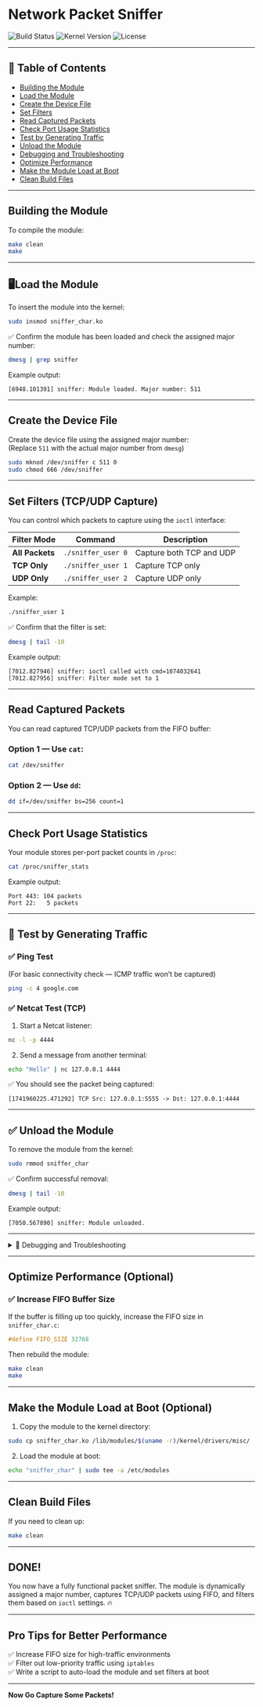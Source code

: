 
# Network Packet Sniffer

![Build Status](https://img.shields.io/badge/Build-Passing-brightgreen)
![Kernel Version](https://img.shields.io/badge/Kernel-6.11.0-blue)
![License](https://img.shields.io/badge/License-GPLv2-red)

---

## 📖 Table of Contents
- [Building the Module](#building-the-module)
- [Load the Module](#load-the-module)
- [Create the Device File](#create-the-device-file)
- [Set Filters](#set-filters-tcpudp-capture)
- [Read Captured Packets](#read-captured-packets)
- [Check Port Usage Statistics](#check-port-usage-statistics)
- [Test by Generating Traffic](#test-by-generating-traffic)
- [Unload the Module](#unload-the-module)
- [Debugging and Troubleshooting](#debugging-and-troubleshooting)
- [Optimize Performance](#optimize-performance)
- [Make the Module Load at Boot](#make-the-module-load-at-boot)
- [Clean Build Files](#clean-build-files)

---

## Building the Module
To compile the module:
```bash
make clean
make
```

---

## 🖥Load the Module
To insert the module into the kernel:
```bash
sudo insmod sniffer_char.ko
```

✅ Confirm the module has been loaded and check the assigned major number:
```bash
dmesg | grep sniffer
```
Example output:
```
[6948.101391] sniffer: Module loaded. Major number: 511
```

---

## Create the Device File
Create the device file using the assigned major number:  
(Replace `511` with the actual major number from `dmesg`)
```bash
sudo mknod /dev/sniffer c 511 0
sudo chmod 666 /dev/sniffer
```

---

## Set Filters (TCP/UDP Capture)
You can control which packets to capture using the `ioctl` interface:

| Filter Mode | Command | Description |
|------------|---------|-------------|
| **All Packets** | `./sniffer_user 0` | Capture both TCP and UDP |
| **TCP Only**     | `./sniffer_user 1` | Capture TCP only |
| **UDP Only**     | `./sniffer_user 2` | Capture UDP only |

Example:
```bash
./sniffer_user 1
```

✅ Confirm that the filter is set:
```bash
dmesg | tail -10
```
Example output:
```
[7012.827946] sniffer: ioctl called with cmd=1074032641
[7012.827956] sniffer: Filter mode set to 1
```

---

## Read Captured Packets
You can read captured TCP/UDP packets from the FIFO buffer:

### Option 1 — Use `cat`:
```bash
cat /dev/sniffer
```

### Option 2 — Use `dd`:
```bash
dd if=/dev/sniffer bs=256 count=1
```

---

## Check Port Usage Statistics
Your module stores per-port packet counts in `/proc`:

```bash
cat /proc/sniffer_stats
```

Example output:
```
Port 443: 104 packets
Port 22:   5 packets
```

---

## 🧪 Test by Generating Traffic
### ✅ Ping Test  
(For basic connectivity check — ICMP traffic won’t be captured)
```bash
ping -c 4 google.com
```

### ✅ Netcat Test (TCP)  
1. Start a Netcat listener:
```bash
nc -l -p 4444
```
2. Send a message from another terminal:
```bash
echo "Hello" | nc 127.0.0.1 4444
```

✅ You should see the packet being captured:
```
[1741960225.471292] TCP Src: 127.0.0.1:5555 -> Dst: 127.0.0.1:4444
```

---

## ✅ Unload the Module
To remove the module from the kernel:
```bash
sudo rmmod sniffer_char
```

✅ Confirm successful removal:
```bash
dmesg | tail -10
```
Example output:
```
[7050.567890] sniffer: Module unloaded.
```

---

<details>
  <summary>🔎 Debugging and Troubleshooting</summary>
  
  - **Check Kernel Logs:**  
  ```bash
  dmesg | tail -50
  ```

  - **Check System Logs:**  
  ```bash
  sudo tail -f /var/log/syslog
  ```

  - **Ensure Device Exists:**  
  ```bash
  ls -l /dev/sniffer
  ```

  - **Permissions Issue Fix:**  
  If you get a permissions error, reset file permissions:  
  ```bash
  sudo chmod 666 /dev/sniffer
  ```

</details>

---

## Optimize Performance (Optional)
### ✅ Increase FIFO Buffer Size  
If the buffer is filling up too quickly, increase the FIFO size in `sniffer_char.c`:
```c
#define FIFO_SIZE 32768
```
Then rebuild the module:
```bash
make clean
make
```

---

## Make the Module Load at Boot (Optional)
1. Copy the module to the kernel directory:
```bash
sudo cp sniffer_char.ko /lib/modules/$(uname -r)/kernel/drivers/misc/
```

2. Load the module at boot:
```bash
echo "sniffer_char" | sudo tee -a /etc/modules
```

---

## Clean Build Files
If you need to clean up:
```bash
make clean
```

---

## DONE!  
You now have a fully functional packet sniffer. The module is dynamically assigned a major number, captures TCP/UDP packets using FIFO, and filters them based on `ioctl` settings. 🔥

---

## Pro Tips for Better Performance  
✅ Increase FIFO size for high-traffic environments  
✅ Filter out low-priority traffic using `iptables`  
✅ Write a script to auto-load the module and set filters at boot  

---

**Now Go Capture Some Packets!** 

